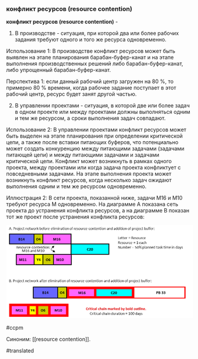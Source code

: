 ### конфликт ресурсов (resource contention)

**конфликт ресурсов (resource contention)** -

1. В производстве - ситуация, при которой два или более рабочих задания требуют одного и того же ресурса одновременно.

Использование 1: В производстве конфликт ресурсов может быть выявлен на этапе планирования барабан-буфер-канат и на этапе выполнения производственных решений либо барабан-буфер-канат, либо упрощенный барабан-буфер-канат.

Перспектива 1: если данный рабочий центр загружен на 80 %, то примерно 80 % времени, когда рабочее задание поступает в этот рабочий центр, ресурс будет занят другой частью.

2. В управлении проектами - ситуация, в которой две или более задач в одном проекте или между проектами должны выполняться одним и тем же ресурсом, а сроки выполнения задач совпадают.

Использование 2: В управлении проектами конфликт ресурсов может быть выделен на этапе планирования при определении критической цепи, а также после вставки питающих буферов, что потенциально может создать конкуренцию между питающими задачами (задачами питающей цепи) и между питающими задачами и задачами критической цепи. Конфликт может возникнуть в рамках одного проекта, между проектами или когда задача проекта конфликтует с повседневными задачами. На этапе выполнения проекта может возникнуть конфликт ресурсов, когда несколько задач ожидают выполнения одним и тем же ресурсом одновременно.

Иллюстрация 2: В сети проекта, показанной ниже, задачи M16 и M10 требуют ресурса M одновременно. На диаграмме A показана сеть проекта до устранения конфликта ресурсов, а на диаграмме B показан тот же проект после устранения конфликта ресурсов:

![](images/image55.png)

#ccpm

Синоним: [[resource contention]].

#translated
